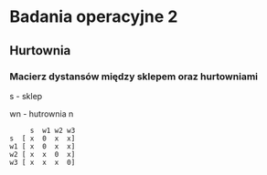 # Badania operacyjne 2
## Hurtownia

### Macierz dystansów między sklepem oraz hurtowniami
s - sklep

wn - hutrownia n

         s  w1 w2 w3
    s  [ x  0  x  x]  
    w1 [ x  0  x  x]
    w2 [ x  x  0  x]
    w3 [ x  x  x  0]
